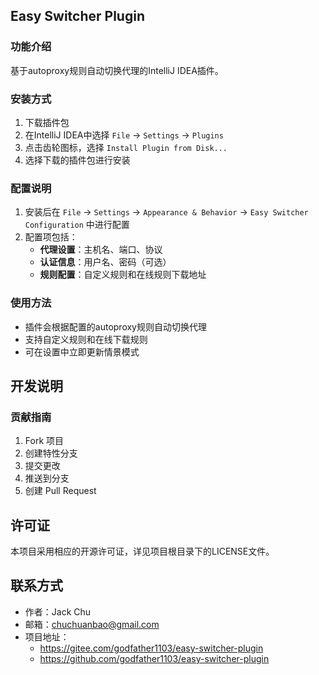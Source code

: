 ## Easy Switcher Plugin

### 功能介绍

基于autoproxy规则自动切换代理的IntelliJ IDEA插件。

### 安装方式

1. 下载插件包
2. 在IntelliJ IDEA中选择 `File` -> `Settings` -> `Plugins`
3. 点击齿轮图标，选择 `Install Plugin from Disk...`
4. 选择下载的插件包进行安装

### 配置说明

1. 安装后在 `File` -> `Settings` -> `Appearance & Behavior` -> `Easy Switcher Configuration` 中进行配置
2. 配置项包括：
    - **代理设置**：主机名、端口、协议
    - **认证信息**：用户名、密码（可选）
    - **规则配置**：自定义规则和在线规则下载地址

### 使用方法

- 插件会根据配置的autoproxy规则自动切换代理
- 支持自定义规则和在线下载规则
- 可在设置中立即更新情景模式

## 开发说明

### 贡献指南

1. Fork 项目
2. 创建特性分支
3. 提交更改
4. 推送到分支
5. 创建 Pull Request

## 许可证

本项目采用相应的开源许可证，详见项目根目录下的LICENSE文件。

## 联系方式

- 作者：Jack Chu
- 邮箱：chuchuanbao@gmail.com
- 项目地址：
  - https://gitee.com/godfather1103/easy-switcher-plugin
  - https://github.com/godfather1103/easy-switcher-plugin